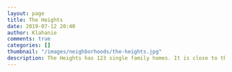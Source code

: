 ```yaml
---
layout: page
title: The Heights
date: 2019-07-12 20:40
author: Klahanie
comments: true
categories: []
thumbnail: "/images/neighborhoods/the-heights.jpg"
description: The Heights has 123 single family homes. It is close to the main office, Klahanie Park, Lakeside pool, Yellow Lake, Yellow Lake trail, two tennis courts, basketball courts and two play structures.
---
```

<object type="image/svg+xml" data="{{site.url}}images/neighborhoods/the-heights.svg" class="img-fluid"/>
